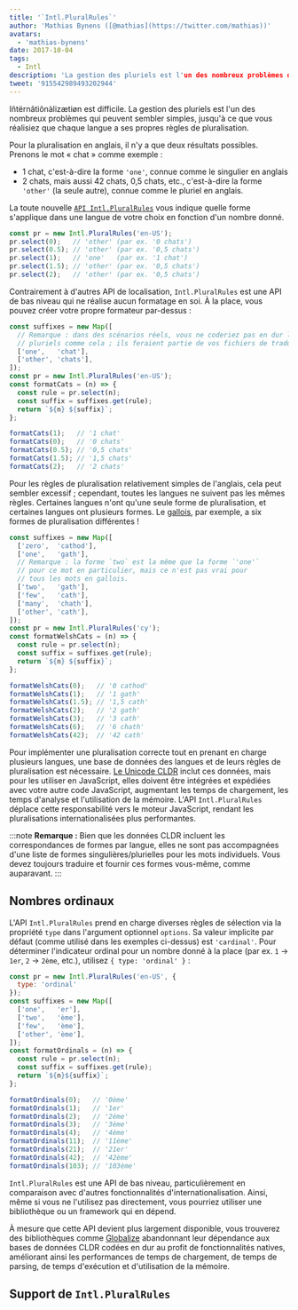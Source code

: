 ```yaml
---
title: '`Intl.PluralRules`'
author: 'Mathias Bynens ([@mathias](https://twitter.com/mathias))'
avatars:
  - 'mathias-bynens'
date: 2017-10-04
tags:
  - Intl
description: 'La gestion des pluriels est l'un des nombreux problèmes qui peuvent sembler simples, jusqu'à ce que vous réalisiez que chaque langue a ses propres règles de pluralisation. L'API Intl.PluralRules peut vous aider !'
tweet: '915542989493202944'
---
```

Iñtërnâtiônàlizætiøn est difficile. La gestion des pluriels est l'un des nombreux problèmes qui peuvent sembler simples, jusqu'à ce que vous réalisiez que chaque langue a ses propres règles de pluralisation.

Pour la pluralisation en anglais, il n'y a que deux résultats possibles. Prenons le mot « chat » comme exemple :

- 1 chat, c'est-à-dire la forme `'one'`, connue comme le singulier en anglais
- 2 chats, mais aussi 42 chats, 0,5 chats, etc., c'est-à-dire la forme `'other'` (la seule autre), connue comme le pluriel en anglais.

La toute nouvelle [`API Intl.PluralRules`](https://github.com/tc39/proposal-intl-plural-rules) vous indique quelle forme s'applique dans une langue de votre choix en fonction d'un nombre donné.

```js
const pr = new Intl.PluralRules('en-US');
pr.select(0);   // 'other' (par ex. '0 chats')
pr.select(0.5); // 'other' (par ex. '0,5 chats')
pr.select(1);   // 'one'   (par ex. '1 chat')
pr.select(1.5); // 'other' (par ex. '0,5 chats')
pr.select(2);   // 'other' (par ex. '0,5 chats')
```

<!--truncate-->
Contrairement à d'autres API de localisation, `Intl.PluralRules` est une API de bas niveau qui ne réalise aucun formatage en soi. À la place, vous pouvez créer votre propre formateur par-dessus :

```js
const suffixes = new Map([
  // Remarque : dans des scénarios réels, vous ne coderiez pas en dur les
  // pluriels comme cela ; ils feraient partie de vos fichiers de traduction.
  ['one',   'chat'],
  ['other', 'chats'],
]);
const pr = new Intl.PluralRules('en-US');
const formatCats = (n) => {
  const rule = pr.select(n);
  const suffix = suffixes.get(rule);
  return `${n} ${suffix}`;
};

formatCats(1);   // '1 chat'
formatCats(0);   // '0 chats'
formatCats(0.5); // '0,5 chats'
formatCats(1.5); // '1,5 chats'
formatCats(2);   // '2 chats'
```

Pour les règles de pluralisation relativement simples de l'anglais, cela peut sembler excessif ; cependant, toutes les langues ne suivent pas les mêmes règles. Certaines langues n'ont qu'une seule forme de pluralisation, et certaines langues ont plusieurs formes. Le [gallois](http://unicode.org/cldr/charts/latest/supplemental/language_plural_rules.html#rules), par exemple, a six formes de pluralisation différentes !

```js
const suffixes = new Map([
  ['zero',  'cathod'],
  ['one',   'gath'],
  // Remarque : la forme `two` est la même que la forme `'one'`
  // pour ce mot en particulier, mais ce n'est pas vrai pour
  // tous les mots en gallois.
  ['two',   'gath'],
  ['few',   'cath'],
  ['many',  'chath'],
  ['other', 'cath'],
]);
const pr = new Intl.PluralRules('cy');
const formatWelshCats = (n) => {
  const rule = pr.select(n);
  const suffix = suffixes.get(rule);
  return `${n} ${suffix}`;
};

formatWelshCats(0);   // '0 cathod'
formatWelshCats(1);   // '1 gath'
formatWelshCats(1.5); // '1,5 cath'
formatWelshCats(2);   // '2 gath'
formatWelshCats(3);   // '3 cath'
formatWelshCats(6);   // '6 chath'
formatWelshCats(42);  // '42 cath'
```

Pour implémenter une pluralisation correcte tout en prenant en charge plusieurs langues, une base de données des langues et de leurs règles de pluralisation est nécessaire. [Le Unicode CLDR](http://cldr.unicode.org/) inclut ces données, mais pour les utiliser en JavaScript, elles doivent être intégrées et expédiées avec votre autre code JavaScript, augmentant les temps de chargement, les temps d'analyse et l'utilisation de la mémoire. L'API `Intl.PluralRules` déplace cette responsabilité vers le moteur JavaScript, rendant les pluralisations internationalisées plus performantes.

:::note
**Remarque :** Bien que les données CLDR incluent les correspondances de formes par langue, elles ne sont pas accompagnées d'une liste de formes singulières/plurielles pour les mots individuels. Vous devez toujours traduire et fournir ces formes vous-même, comme auparavant.
:::

## Nombres ordinaux

L'API `Intl.PluralRules` prend en charge diverses règles de sélection via la propriété `type` dans l'argument optionnel `options`. Sa valeur implicite par défaut (comme utilisé dans les exemples ci-dessus) est `'cardinal'`. Pour déterminer l'indicateur ordinal pour un nombre donné à la place (par ex. `1` → `1er`, `2` → `2ème`, etc.), utilisez `{ type: 'ordinal' }` :

```js
const pr = new Intl.PluralRules('en-US', {
  type: 'ordinal'
});
const suffixes = new Map([
  ['one',   'er'],
  ['two',   'ème'],
  ['few',   'ème'],
  ['other', 'ème'],
]);
const formatOrdinals = (n) => {
  const rule = pr.select(n);
  const suffix = suffixes.get(rule);
  return `${n}${suffix}`;
};

formatOrdinals(0);   // '0ème'
formatOrdinals(1);   // '1er'
formatOrdinals(2);   // '2ème'
formatOrdinals(3);   // '3ème'
formatOrdinals(4);   // '4ème'
formatOrdinals(11);  // '11ème'
formatOrdinals(21);  // '21er'
formatOrdinals(42);  // '42ème'
formatOrdinals(103); // '103ème'
```

`Intl.PluralRules` est une API de bas niveau, particulièrement en comparaison avec d'autres fonctionnalités d'internationalisation. Ainsi, même si vous ne l'utilisez pas directement, vous pourriez utiliser une bibliothèque ou un framework qui en dépend.

À mesure que cette API devient plus largement disponible, vous trouverez des bibliothèques comme [Globalize](https://github.com/globalizejs/globalize#plural-module) abandonnant leur dépendance aux bases de données CLDR codées en dur au profit de fonctionnalités natives, améliorant ainsi les performances de temps de chargement, de temps de parsing, de temps d'exécution et d'utilisation de la mémoire.

## Support de `Intl.PluralRules`

<feature-support chrome="63 /blog/v8-release-63"
                 firefox="58"
                 safari="13"
                 nodejs="10"
                 babel="non"></feature-support>
